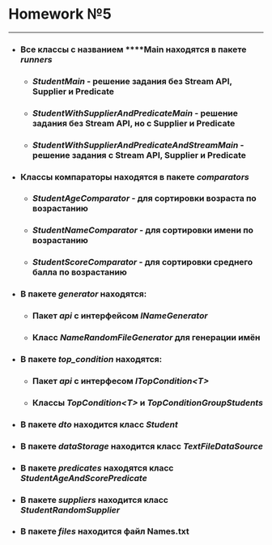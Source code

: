 # Homework №5
***
* ### Все классы с названием ****Main находятся в пакете ***runners***
  * ### ***StudentMain*** - решение задания без Stream API, Supplier и Predicate
  * ### ***StudentWithSupplierAndPredicateMain*** - решение задания без Stream API, но с Supplier и Predicate
  * ### ***StudentWithSupplierAndPredicateAndStreamMain*** - решение задания с Stream API, Supplier и Predicate
* ### Классы компараторы находятся в пакете ***comparators***
  * ### ***StudentAgeComparator*** - для сортировки возраста по возрастанию
  * ### ***StudentNameComparator*** - для сортировки имени по возрастанию
  * ### ***StudentScoreComparator*** - для сортировки среднего балла по возрастанию
* ### В пакете ***generator*** находятся: 
  * ### Пакет ***api*** с интерфейсом ***INameGenerator***
  * ### Класс ***NameRandomFileGenerator*** для генерации имён
* ### В пакете ***top_condition*** находятся:
  * ### Пакет ***api*** с интерфесом ***ITopCondition\<T\>***
  * ### Классы ***TopCondition\<T\>*** и ***TopConditionGroupStudents***
* ### В пакете ***dto*** находится класс ***Student***
* ### В пакете ***dataStorage*** находится класс ***TextFileDataSource***
* ### В пакете ***predicates*** находятся класс ***StudentAgeAndScorePredicate***
* ### В пакете ***suppliers*** находится класс ***StudentRandomSupplier***
* ### В пакете ***files*** находится файл Names.txt
